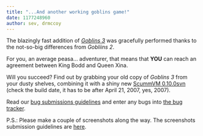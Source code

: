 ```yaml
---
title: "...And another working goblins game!"
date: 1177248960
author: sev, drmccoy
---
```


The blazingly fast addition of [*Goblins 3*](http://wiki.scummvm.org/index.php/Goblins_3) was gracefully performed thanks to the not-so-big differences from *Gobliins 2*.

For you, an average peasa... adventurer, that means that **YOU** can reach an agreement between King Bodd and Queen Xina.

Will you succeed? Find out by grabbing your old copy of *Goblins 3* from your dusty shelves, combining it with a shiny new [ScummVM 0.10.0svn](/downloads/#daily) (check the build date, it has to be after April 21, 2007, yes, 2007).

Read our [bug submissions guidelines](/faq/#question.report-bugs) and enter any bugs into [the bug tracker](http://bugs.scummvm.org/).

P.S.: Please make a couple of screenshots along the way. The screenshots submission guidelines are [here](http://wiki.scummvm.org/index.php/Screenshots).

